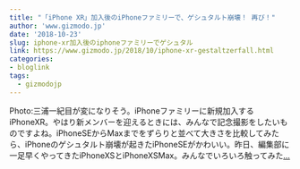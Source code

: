 ```yaml
---
title: "「iPhone XR」加入後のiPhoneファミリーで、ゲシュタルト崩壊！ 再び！"
author: 'www.gizmodo.jp'
date: '2018-10-23'
slug: iphone-xr加入後のiphoneファミリーでゲシュタル
link: https://www.gizmodo.jp/2018/10/iphone-xr-gestaltzerfall.html
categories:
- bloglink
tags:
  - gizmodojp
---
```


Photo:三浦一紀目が変になりそう。iPhoneファミリーに新規加入するiPhoneXR。やはり新メンバーを迎えるときには、みんなで記念撮影をしたいものですよね。iPhoneSEからMaxまでをずらりと並べて大きさを比較してみたら、iPhoneのゲシュタルト崩壊が起きたiPhoneSEがかわいい。昨日、編集部に一足早くやってきたiPhoneXSとiPhoneXSMax。みんなでいろいろ触ってみた[... <i class="fas fa-external-link-alt"></i>](https://www.gizmodo.jp/2018/10/iphone-xr-gestaltzerfall.html)

